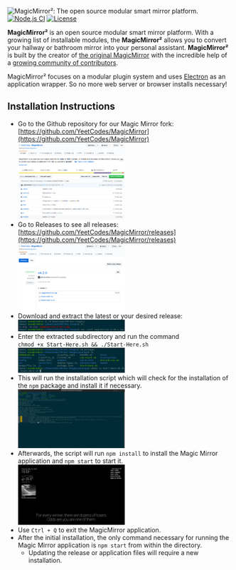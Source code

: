 ![MagicMirror²: The open source modular smart mirror platform. ](https://raw.githubusercontent.com/YeetCodes/MagicMirror/development-build/.github/header.png)
[![Node.js CI](https://github.com/YeetCodes/MagicMirror/workflows/Node.js%20CI/badge.svg?branch=development-build)](https://github.com/YeetCodes/MagicMirror/actions)
[![License](https://img.shields.io/badge/license-MIT-blue.svg)](http://choosealicense.com/licenses/mit)

**MagicMirror²** is an open source modular smart mirror platform. With a growing list of installable modules, the **MagicMirror²** allows you to convert your hallway or bathroom mirror into your personal assistant. **MagicMirror²** is built by the creator of [the original MagicMirror](http://michaelteeuw.nl/tagged/magicmirror) with the incredible help of a [growing community of contributors](https://github.com/MichMich/MagicMirror/graphs/contributors).

MagicMirror² focuses on a modular plugin system and uses [Electron](http://electron.atom.io/) as an application wrapper. So no more web server or browser installs necessary!

## Installation Instructions
- Go to the Github repository for our Magic Mirror fork: [https://github.com/YeetCodes/MagicMirror](https://github.com/YeetCodes/MagicMirror) <br><img src="https://raw.githubusercontent.com/YeetCodes/MMDocumentation/Initial/img/01.png" width="50%">
- Go to Releases to see all releases: [https://github.com/YeetCodes/MagicMirror/releases](https://github.com/YeetCodes/MagicMirror/releases) <br><img src="https://raw.githubusercontent.com/YeetCodes/MMDocumentation/Initial/img/02.png" width="50%">
- Download and extract the latest or your desired release: <br><img src="https://raw.githubusercontent.com/YeetCodes/MMDocumentation/Initial/img/03.png" width="50%">
- Enter the extracted subdirectory and run the command <br> ```chmod +x Start-Here.sh && ./Start-Here.sh``` <br><img src="https://raw.githubusercontent.com/YeetCodes/MMDocumentation/Initial/img/04.png" width="50%">
- This will run the installation script which will check for the installation of the `npm` package and install it if necessary. <br><img src="https://raw.githubusercontent.com/YeetCodes/MMDocumentation/Initial/img/05.png" width="50%">
- Afterwards, the script will run `npm install` to install the Magic Mirror application and `npm start` to start it. <br><img src="https://raw.githubusercontent.com/YeetCodes/MMDocumentation/Initial/img/06.png" width="50%">
- Use `Ctrl + Q` to exit the MagicMirror application.
- After the initial installation, the only command necessary for running the Magic Mirror application is `npm start` from within the directory.
  - Updating the release or application files will require a new installation.
